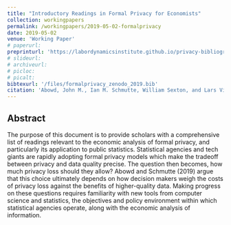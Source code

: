 ```yaml
---
title: "Introductory Readings in Formal Privacy for Economists"
collection: workingpapers
permalink: /workingpapers/2019-05-02-formalprivacy
date: 2019-05-02
venue: 'Working Paper'
# paperurl: 
preprinturl: 'https://labordynamicsinstitute.github.io/privacy-bibliography/'
# slideurl: 
# archiveurl: 
# picloc: 
# picalt: 
bibtexurl: '/files/formalprivacy_zenodo_2019.bib'
citation: 'Abowd, John M., Ian M. Schmutte, William Sexton, and Lars Vilhuber (2019). &quot;Introductory Readings in Formal Privacy for Economists.'
---
```




## Abstract

The purpose of this document is to provide scholars with a comprehensive list of readings relevant to the economic analysis of formal privacy, and particularly its application to public statistics. Statistical agencies and tech giants are rapidly adopting formal privacy models which make the tradeoff between privacy and data quality precise. The question then becomes, how much privacy loss should they allow? Abowd and Schmutte (2019) argue that this choice ultimately depends on how decision makers weigh the costs of privacy loss against the benefits of higher-quality data. Making progress on these questions requires familiarity with new tools from computer science and statistics, the objectives and policy environment within which statistical agencies operate, along with the economic analysis of information.
